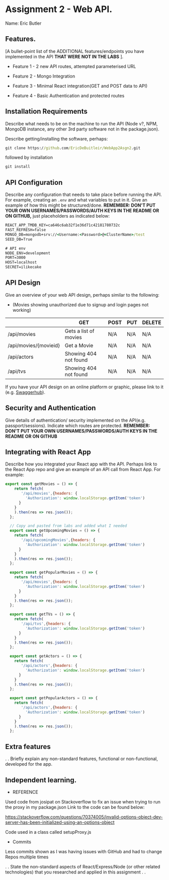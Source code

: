 # Assignment 2 - Web API.

Name: Eric Butler

## Features.

[A bullet-point list of the ADDITIONAL features/endpoints you have implemented in the API **THAT WERE NOT IN THE LABS** ]. 

 + Feature 1 - 2 new API routes, attempted parameterised URL

 + Feature 2 - Mongo Integration

 + Feature 3 - Minimal React integration(GET and POST data to API)
 
 + Feature 4 - Basic Authentication and protected routes

 

## Installation Requirements

Describe what needs to be on the machine to run the API (Node v?, NPM, MongoDB instance, any other 3rd party software not in the package.json). 

Describe getting/installing the software, perhaps:

```bat
git clone https://github.com/EricDeBuitleir/WebApp2Asgn2.git
```

followed by installation

```bat
git install
```

## API Configuration
Describe any configuration that needs to take place before running the API. For example, creating an ``.env`` and what variables to put in it. Give an example of how this might be structured/done.
**REMEMBER: DON'T PUT YOUR OWN USERNAMES/PASSWORDS/AUTH KEYS IN THE README OR ON GITHUB,** just placeholders as indicated below:

```bat
REACT_APP_TMDB_KEY=ca646c6ab32f1e36d71c42181780732c
FAST_REFRESH=false 
MONGO_DB=mongodb+srv://<Username:<Password>@<ClusterName>/test
SEED_DB=True

# API env
NODE_ENV=development
PORT=3000
HOST=localhost
SECRET=ilikecake
```


## API Design
Give an overview of your web API design, perhaps similar to the following: 
+ (Movies showing unauthorized due to signup and login pages not working)

|  |  GET | POST | PUT | DELETE
| -- | -- | -- | -- | -- 
| /api/movies |Gets a list of movies | N/A | N/A | N/A 
| /api/movies/{movieid} | Get a Movie | N/A | N/A | N/A 
| /api/actors | Showing 404 not found | N/A | N/A | N/A  
| /api/tvs | Showing 404 not found | N/A | N/A | N/A


If you have your API design on an online platform or graphic, please link to it (e.g. [Swaggerhub](https://app.swaggerhub.com/)).


## Security and Authentication
Give details of authentication/ security implemented on the API(e.g. passport/sessions). Indicate which routes are protected. **REMEMBER: DON'T PUT YOUR OWN USERNAMES/PASSWORDS/AUTH KEYS IN THE README OR ON GITHUB**

## Integrating with React App

Describe how you integrated your React app with the API. Perhaps link to the React App repo and give an example of an API call from React App. For example: 

~~~Javascript
export const getMovies = () => {
    return fetch(
       '/api/movies',{headers: {
         'Authorization': window.localStorage.getItem('token')
      }
    }
    ).then(res => res.json());
  };

  // Copy and pasted from labs and added what I needed 
  export const getUpcomingMovies = () => {
    return fetch(
       '/api/upcomingMovies',{headers: {
         'Authorization': window.localStorage.getItem('token')
      }
    }
    ).then(res => res.json());
  };

  export const getPopularMovies = () => {
    return fetch(
       '/api/movies',{headers: {
         'Authorization': window.localStorage.getItem('token')
      }
    }
    ).then(res => res.json());
  };

  export const getTVs = () => {
    return fetch(
       '/api/tvs',{headers: {
         'Authorization': window.localStorage.getItem('token')
      }
    }
    ).then(res => res.json());
  };

  export const getActors = () => {
    return fetch(
       '/api/actors',{headers: {
         'Authorization': window.localStorage.getItem('token')
      }
    }
    ).then(res => res.json());
  };

  export const getPopularActors = () => {
    return fetch(
       '/api/actors',{headers: {
         'Authorization': window.localStorage.getItem('token')
      }
    }
    ).then(res => res.json());
  };

~~~

## Extra features

. . Briefly explain any non-standard features, functional or non-functional, developed for the app.  

## Independent learning.
+ REFERENCE

 Used code from josipat on Stackoverflow to fix an issue when trying to run the proxy in my package.json
 Link to the code can be found below:

 https://stackoverflow.com/questions/70374005/invalid-options-object-dev-server-has-been-initialized-using-an-options-object
 
 Code used in a class called setupProxy.js
 
 + Commits
 
 Less commits shown as I was having issues with GitHub and had to change Repos multiple times
 


. . State the non-standard aspects of React/Express/Node (or other related technologies) that you researched and applied in this assignment . .  
